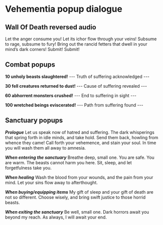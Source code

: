 # Vehementia popup dialogue



## Wall Of Death reversed audio

Let the anger consume you! Let its ichor flow through your veins! Subsume to rage, subsume to fury! Bring out the rancid fetters that dwell in your mind’s dark corners! Submit! Submit!



## Combat popups

**10 unholy beasts slaughtered!**
--- Truth of suffering acknowledged ---

**30 fell creatures returned to dust!**
--- Cause of suffering revealed ---

**60 abhorrent monsters crushed!**
--- End to suffering in sight ---

**100 wretched beings eviscerated!**
--- Path from suffering found ---



## Sanctuary popups

***Prologue***
Let us speak now of hatred and suffering. The dark whisperings that spring forth in idle minds, and take hold. Send them back, howling from whence they came! Call forth your vehemence, and stain your soul. In time you will wash them all away to amnesia.

***When entering the sanctuary***
Breathe deep, small one. You are safe. You are warm. The beasts cannot harm you here. Sit, sleep, and let forgetfulness take you.

***When healing***
Wash the blood from your wounds, and the pain from your mind. Let your sins flow away to afterthought.

***When buying/equipping items***
My gift of sleep and your gift of death are not so different. Choose wisely, and bring swift justice to those horrid beasts.

***When exiting the sanctuary***
Be well, small one. Dark horrors await you beyond my reach. As always, I will await your end.